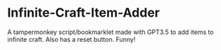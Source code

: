 # Infinite-Craft-Item-Adder
A tampermonkey script/bookmarklet made with GPT3.5 to add items to infinite craft. Also has a reset button. Funny!
